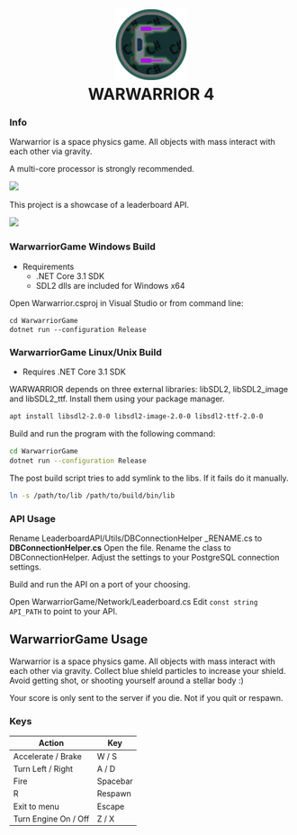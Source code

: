 <h1 align="center">
	<img src="https://github.com/Chlorine-trifluoride/WARWARRIOR4/raw/master/.github/media/icon.png" width="128"/>
	<br/>
	WARWARRIOR 4
</h1>

### Info

Warwarrior is a space physics game. All objects with mass interact with each other via gravity.

A multi-core processor is strongly recommended.
<br/>

<img src="https://github.com/Chlorine-trifluoride/WARWARRIOR4/raw/master/.github/media/wsmall.gif"/>


This project is a showcase of a leaderboard API.
<br/>

<img src="https://github.com/Chlorine-trifluoride/WARWARRIOR4/raw/master/.github/media/menu.gif"/>

### WarwarriorGame Windows Build

- Requirements
	- .NET Core 3.1 SDK
	- SDL2 dlls are included for Windows x64

Open Warwarrior.csproj in Visual Studio or from command line:
```
cd WarwarriorGame
dotnet run --configuration Release
```

### WarwarriorGame Linux/Unix Build

- Requires .NET Core 3.1 SDK

WARWARRIOR depends on three external libraries: libSDL2, libSDL2_image and libSDL2_ttf.
Install them using your package manager.

```bash
apt install libsdl2-2.0-0 libsdl2-image-2.0-0 libsdl2-ttf-2.0-0
```

Build and run the program with the following command:
```bash
cd WarwarriorGame
dotnet run --configuration Release
```

The post build script tries to add symlink to the libs. If it fails do it manually.

```bash
ln -s /path/to/lib /path/to/build/bin/lib
```

### API Usage

Rename LeaderboardAPI/Utils/DBConnectionHelper _RENAME.cs to **DBConnectionHelper.cs**
Open the file. Rename the class to DBConnectionHelper.
Adjust the settings to your PostgreSQL connection settings.

Build and run the API on a port of your choosing.

Open WarwarriorGame/Network/Leaderboard.cs
Edit ```const string API_PATH``` to point to your API.

## WarwarriorGame Usage

Warwarrior is a space physics game. All objects with mass interact with each other via gravity.
Collect blue shield particles to increase your shield.
Avoid getting shot, or shooting yourself around a stellar body :)

Your score is only sent to the server if you die. Not if you quit or respawn.

### Keys

| Action                         | Key                           |
| ------------------------------ | ----------------------------- |
| Accelerate / Brake		 | W / S			 |
| Turn Left / Right		 | A / D			 |
| Fire                           | Spacebar                      |
| R                              | Respawn                       |
| Exit to menu			 | Escape			 |
| Turn Engine On / Off		 | Z / X			 |

